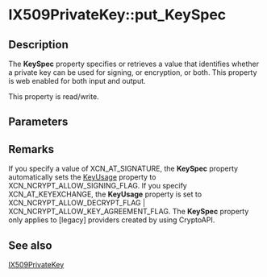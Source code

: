 # IX509PrivateKey::put_KeySpec

## Description

The **KeySpec** property specifies or retrieves a value that identifies whether a private key can be used for signing, or encryption, or both. This property is web enabled for both input and output.

This property is read/write.

## Parameters

## Remarks

If you specify a value of XCN_AT_SIGNATURE, the **KeySpec** property automatically sets the [KeyUsage](https://learn.microsoft.com/windows/desktop/api/certenroll/nf-certenroll-ix509privatekey-get_keyusage) property to XCN_NCRYPT_ALLOW_SIGNING_FLAG. If you specify XCN_AT_KEYEXCHANGE, the **KeyUsage** property is set to XCN_NCRYPT_ALLOW_DECRYPT_FLAG |
XCN_NCRYPT_ALLOW_KEY_AGREEMENT_FLAG. The **KeySpec** property only applies to [legacy] providers created by using CryptoAPI.

## See also

[IX509PrivateKey](https://learn.microsoft.com/windows/desktop/api/certenroll/nn-certenroll-ix509privatekey)
